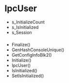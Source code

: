 # IpcUser

- s_InitializeCount
- s_IsInitialized
- s_Session
###
- Finalize()
- GenHashConsoleUnique()
- GetConfigInfoBlk2()
- Initialize()
- IpcUser()
- IsInitialized()
- SetIsInitialized()